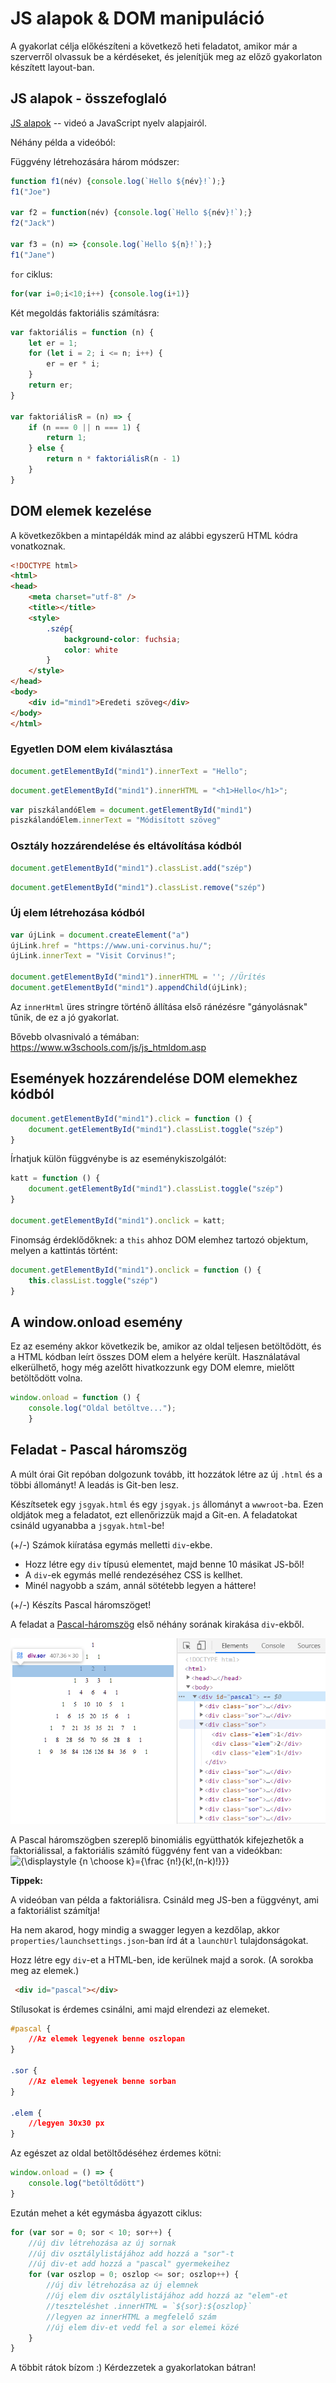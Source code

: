 # JS alapok & DOM manipuláció

A gyakorlat célja előkészíteni a következő heti feladatot, amikor már a szerverről olvassuk be a kérdéseket, és jelenítjük meg az előző gyakorlaton készített layout-ban.

## JS alapok - összefoglaló

[JS alapok](https://kzgzdiag426.blob.core.windows.net/szoft2/jsbasics.m4v) -- videó a JavaScript nyelv alapjairól. 

Néhány példa a videóból:

Függvény létrehozására három módszer:
``` js
function f1(név) {console.log(`Hello ${név}!`);}
f1("Joe")

var f2 = function(név) {console.log(`Hello ${név}!`);}
f2("Jack")

var f3 = (n) => {console.log(`Hello ${n}!`);}
f1("Jane")
```

`for` ciklus:
``` js
for(var i=0;i<10;i++) {console.log(i+1)}
```

Két megoldás faktoriális számításra:
``` js
var faktoriális = function (n) {
    let er = 1;
    for (let i = 2; i <= n; i++) {
        er = er * i;
    }
    return er;
}

var faktoriálisR = (n) => {
    if (n === 0 || n === 1) {
        return 1;
    } else {
        return n * faktoriálisR(n - 1)
    }
}
```


## DOM elemek kezelése

A következőkben a mintapéldák mind az alábbi egyszerű HTML kódra vonatkoznak. 
``` html
<!DOCTYPE html>
<html>
<head>
    <meta charset="utf-8" />
    <title></title>
    <style>
        .szép{
            background-color: fuchsia;
            color: white
        }
    </style>
</head>
<body>
    <div id="mind1">Eredeti szöveg</div>
</body>
</html>
```
### Egyetlen DOM elem kiválasztása

``` js
document.getElementById("mind1").innerText = "Hello";
```

``` js
document.getElementById("mind1").innerHTML = "<h1>Hello</h1>";
```
``` js
var piszkálandóElem = document.getElementById("mind1")
piszkálandóElem.innerText = "Módisított szöveg"
```
### Osztály hozzárendelése és eltávolítása kódból

``` js
document.getElementById("mind1").classList.add("szép")
```
``` js
document.getElementById("mind1").classList.remove("szép")
```

### Új elem létrehozása kódból

``` js
var újLink = document.createElement("a")
újLink.href = "https://www.uni-corvinus.hu/";
újLink.innerText = "Visit Corvinus!";

document.getElementById("mind1").innerHTML = ''; //Ürítés
document.getElementById("mind1").appendChild(újLink);
```
Az `innerHtml` üres stringre történő állítása első ránézésre "gányolásnak" tűnik, de ez a jó gyakorlat. 


Bővebb olvasnivaló a témában: https://www.w3schools.com/js/js_htmldom.asp

## Események hozzárendelése DOM elemekhez kódból

``` js
document.getElementById("mind1").click = function () {
    document.getElementById("mind1").classList.toggle("szép")
}
```
Írhatjuk külön függvénybe is az eseménykiszolgálót:
```js
katt = function () {
    document.getElementById("mind1").classList.toggle("szép")
}

document.getElementById("mind1").onclick = katt;
```

Finomság érdeklődőknek: a `this` ahhoz DOM elemhez tartozó objektum, melyen a kattintás történt:

``` js
document.getElementById("mind1").onclick = function () {
    this.classList.toggle("szép")
}
```

## A window.onload esemény

Ez az esemény akkor következik be, amikor az oldal teljesen betöltődött, és a HTML kódban leírt összes DOM elem a helyére került. Használatával elkerülhető, hogy még azelőtt hivatkozzunk egy DOM elemre, mielőtt betöltődött volna. 

``` js
window.onload = function () {
    console.log("Oldal betöltve...");
    }
```

## Feladat - Pascal háromszög

A múlt órai Git repóban dolgozunk tovább, itt hozzátok létre az új `.html` és a többi  állományt! A leadás is Git-ben lesz.

Készítsetek egy `jsgyak.html` és egy `jsgyak.js` állományt a `wwwroot`-ba. Ezen oldjátok meg a feladatot, ezt ellenőrizzük majd a Git-en. A feladatokat csináld ugyanabba a `jsgyak.html`-be!

(+/-) Számok kiíratása egymás melletti `div`-ekbe. 
 - Hozz létre egy `div` típusú elementet, majd benne 10 másikat JS-ből!
 - A `div`-ek egymás mellé rendezéséhez CSS is kellhet.
 - Minél nagyobb a szám, annál sötétebb legyen a háttere!



(+/-) Készíts Pascal háromszöget!

A feladat a  [Pascal-háromszög](https://hu.wikipedia.org/wiki/Pascal-h%C3%A1romsz%C3%B6g)  első néhány sorának kirakása `div`-ekből.

![1616057123512.png](1616057123512.png)

A Pascal háromszögben szereplő binomiális együtthatók kifejezhetők a faktoriálissal, a faktoriális számító függvény fent van a videókban:
![{\displaystyle {n \choose k}={\frac {n!}{k!\,(n-k)!}}}](https://wikimedia.org/api/rest_v1/media/math/render/svg/c42a41f48e94296543f7f82ae26e19f69cc73ece)

**Tippek:**

A videóban van példa a faktoriálisra. Csináld meg JS-ben a függvényt, ami a faktoriálist számítja!

Ha nem akarod, hogy mindig a swagger legyen a kezdőlap, akkor `properties/launchsettings.json`-ban írd át a `launchUrl` tulajdonságokat.

Hozz létre egy `div`-et a HTML-ben, ide kerülnek majd a sorok. (A sorokba meg az elemek.)
``` html
 <div id="pascal"></div>
```
Stílusokat is érdemes csinálni, ami majd elrendezi az elemeket. 

``` css
#pascal {
    //Az elemek legyenek benne oszlopan
}

.sor {
    //Az elemek legyenek benne sorban
}

.elem {
    //legyen 30x30 px
}
```
Az egészet az oldal betöltődéséhez érdemes kötni:

``` js
window.onload = () => {
    console.log("betöltődött")
}
```

Ezután mehet a két egymásba ágyazott ciklus:

``` js
for (var sor = 0; sor < 10; sor++) {
    //új div létrehozása az új sornak
    //új div osztálylistájához add hozzá a "sor"-t
    //új div-et add hozzá a "pascal" gyermekeihez
    for (var oszlop = 0; oszlop <= sor; oszlop++) {
	    //új div létrehozása az új elemnek
	    //új elem div osztálylistájához add hozzá az "elem"-et
	    //teszteléshet .innerHTML = `${sor}:${oszlop}`
	    //legyen az innerHTML a megfelelő szám
        //új elem div-et vedd fel a sor elemei közé
    }
}
```

A többit rátok bízom :) Kérdezzetek a gyakorlatokan bátran!
